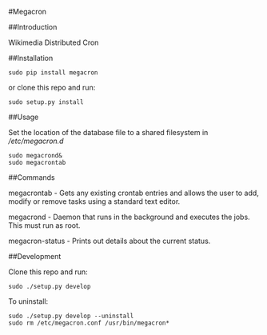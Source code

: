 #Megacron

##Introduction

Wikimedia Distributed Cron

##Installation

```
sudo pip install megacron
```
or clone this repo and run:
```
sudo setup.py install
```

##Usage

Set the location of the database file to a shared filesystem in
_/etc/megacron.d_
```
sudo megacrond&
sudo megacrontab
```

##Commands

megacrontab - Gets any existing crontab entries and allows the user to 
add, modify or remove tasks using a standard text editor.

megacrond - Daemon that runs in the background and executes the jobs.
This must run as root.

megacron-status - Prints out details about the current status.

##Development

Clone this repo and run:
```
sudo ./setup.py develop
```

To uninstall:
```
sudo ./setup.py develop --uninstall
sudo rm /etc/megacron.conf /usr/bin/megacron*
```
